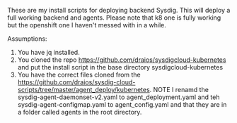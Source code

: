 These are my install scripts for deploying backend Sysdig.  This will deploy a full working backend and agents.  Please note that k8 one is fully working but the openshift one I haven't messed with in a while.

Assumptions:
1.  You have jq installed.
2.  You cloned the repo https://github.com/draios/sysdigcloud-kubernetes and put the install script in the base directory sysdigcloud-kubernetes
3.  You have the correct files cloned from the https://github.com/draios/sysdig-cloud-scripts/tree/master/agent_deploy/kubernetes.  NOTE I renamd the sysdig-agent-daemonset-v2.yaml to agent_deployment.yaml and teh sysdig-agent-configmap.yaml to agent_config.yaml and that they are in a folder called agents in the root directory.
